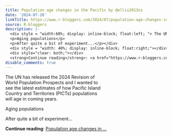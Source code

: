 ```yaml
---
title: Population age changes in the Pacific by @ellis2013nz
date: '2024-07-26'
linkTitle: https://www.r-bloggers.com/2024/07/population-age-changes-in-the-pacific-by-ellis2013nz/
source: R-bloggers
description: |-
  <div style = "width:60%; display: inline-block; float:left; "> The UN has released the 2024 Revision of World Population Prospects and I wanted to see the latest estimates of how Pacific Island Country and Territories (PICTs) populations will age in coming years.</p>
  <p>Aging populations</p>
  <p>After quite a bit of experiment...</p></div>
  <div style = "width: 40%; display: inline-block; float:right;"></div>
  <div style="clear: both;"></div>
  <strong>Continue reading</strong>: <a href="https://www.r-bloggers.com/2024/07/population-age-changes-in-the-pacific-by-ellis2013nz/">Population age changes in  ...
disable_comments: true
---
```

<div style = "width:60%; display: inline-block; float:left; "> The UN has released the 2024 Revision of World Population Prospects and I wanted to see the latest estimates of how Pacific Island Country and Territories (PICTs) populations will age in coming years.</p>
<p>Aging populations</p>
<p>After quite a bit of experiment...</p></div>
<div style = "width: 40%; display: inline-block; float:right;"></div>
<div style="clear: both;"></div>
<strong>Continue reading</strong>: <a href="https://www.r-bloggers.com/2024/07/population-age-changes-in-the-pacific-by-ellis2013nz/">Population age changes in  ...